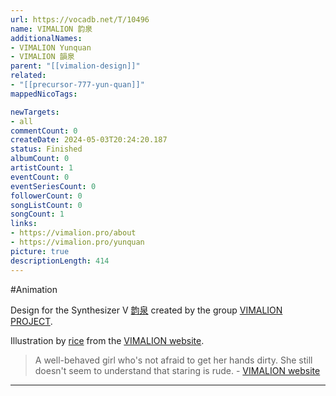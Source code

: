 ```yaml
---
url: https://vocadb.net/T/10496
name: VIMALION 韵泉
additionalNames: 
- VIMALION Yunquan
- VIMALION 韻泉
parent: "[[vimalion-design]]"
related:
- "[[precursor-777-yun-quan]]"
mappedNicoTags:

newTargets:
- all
commentCount: 0
createDate: 2024-05-03T20:24:20.187
status: Finished
albumCount: 0
artistCount: 1
eventCount: 0
eventSeriesCount: 0
followerCount: 0
songListCount: 0
songCount: 1
links: 
- https://vimalion.pro/about
- https://vimalion.pro/yunquan
picture: true
descriptionLength: 414
---
```


#Animation

Design for the Synthesizer V [韵泉](https://vocadb.net/Ar/120529) created by the group [VIMALION PROJECT](https://vocadb.net/Ar/110180).

Illustration by [rice](https://vocadb.net/Ar/69939) from the [VIMALION website](https://vimalion.pro/).

> A well-behaved girl who's not afraid to get her hands dirty. She still doesn't seem to understand that staring is rude.
\- [VIMALION website](https://vimalion.pro/yunquan)

---

